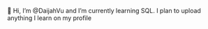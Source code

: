 👋 Hi, I’m @DaijahVu and I’m currently learning SQL. I plan to upload anything I learn on my profile
